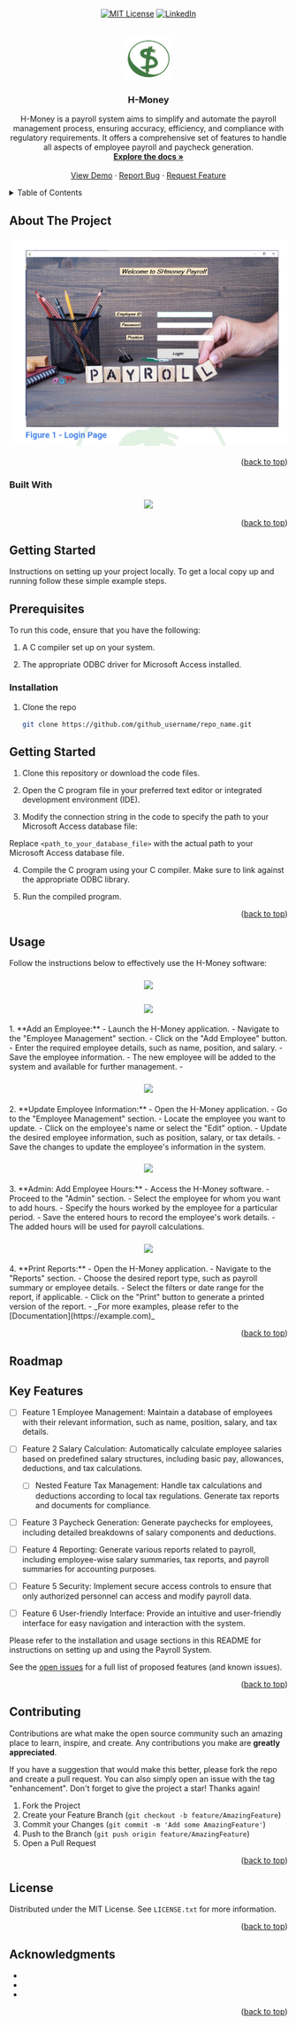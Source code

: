 
<a name="readme-top"></a>
<!--
*** Thanks for checking out the Best-README-Template. If you have a suggestion
*** that would make this better, please fork the repo and create a pull request
*** or simply open an issue with the tag "enhancement".
*** Don't forget to give the project a star!a
*** Thanks again! Now go create something AMAZING! :D
-->



<!-- PROJECT SHIELDS -->
<!--
*** I'm using markdown "reference style" links for readability.
*** Reference links are enclosed in brackets [ ] instead of parentheses ( ).
*** See the bottom of this document for the declaration of the reference variables
*** for contributors-url, forks-url, etc. This is an optional, concise syntax you may use.
*** https://www.markdownguide.org/basic-syntax/#reference-style-links

[![Contributors][contributors-shield]][contributors-url]
[![Forks][forks-shield]][forks-url]
[![Stargazers][stars-shield]][stars-url]
[![Issues][issues-shield]][issues-url]--><div align="center">
[![MIT License][license-shield]][license-url]
[![LinkedIn][linkedin-shield]][linkedin-url]
</div>


<!-- PROJECT LOGO -->
<br />
<div align="center">
  <a href="https://github.com/github_username/repo_name">
    <img src="images/H-Money.png" alt="Logo" width="80" height="80">
  </a>

<h3 align="center">H-Money</h3>

  <p align="center">
 H-Money is a payroll system aims to simplify and automate the payroll management process, ensuring accuracy, efficiency, and compliance with regulatory requirements.
 It offers a comprehensive set of features to handle all aspects of employee payroll and paycheck generation.
    <br />
    <a href="https://github.com/github_username/repo_name"><strong>Explore the docs »</strong></a>
    <br />
    <br />
    <a href="https://github.com/github_username/repo_name">View Demo</a>
    ·
    <a href="https://github.com/github_username/repo_name/issues">Report Bug</a>
    ·
    <a href="https://github.com/github_username/repo_name/issues">Request Feature</a>
  </p>
</div>



<!-- TABLE OF CONTENTS -->
<details>
  <summary>Table of Contents</summary>
  <ol>
    <li>
      <a href="#about-the-project" align="center">About The Project</a>
      <ul>
        <li><a href="#built-with">Built With</a></li>
      </ul>
    </li>
    <li>
      <a href="#getting-started">Getting Started</a>
      <ul>
        <li><a href="#prerequisites">Prerequisites</a></li>
        <li><a href="#installation">Installation</a></li>
      </ul>
    </li>
    <li><a href="#usage">Usage</a></li>
    <li><a href="#roadmap">Roadmap</a></li>
    <li><a href="#contributing">Contributing</a></li>
    <li><a href="#license">License</a></li>
    <li><a href="#acknowledgments">Acknowledgments</a></li>
  </ol>
</details>



<!-- ABOUT THE PROJECT -->
## About The Project

<h3 align="center"><img src="images/Front-page.png"></h3>

<!--
Here's a blank template to get started: To avoid retyping too much info. Do a search and replace with your text editor for the following: `github_username`, `repo_name`, `twitter_handle`, `linkedin_username`, `email_client`, `email`, `project_title`, `project_description`
-->
<p align="right">(<a href="#readme-top">back to top</a>)</p>

### Built With

<p align="center">
  <a href="https://skillicons.dev">
    <img src="https://skillicons.dev/icons?i=vscode,c,mysql,github" />
  </a>
</p>
<p align="right">(<a href="#readme-top">back to top</a>)</p>



<!-- GETTING STARTED -->
## Getting Started

Instructions on setting up your project locally.
To get a local copy up and running follow these simple example steps.

## Prerequisites

To run this code, ensure that you have the following:

1. A C compiler set up on your system.

2. The appropriate ODBC driver for Microsoft Access installed.

### Installation

1. Clone the repo
   ```sh
   git clone https://github.com/github_username/repo_name.git
   ````


## Getting Started

1. Clone this repository or download the code files.

2. Open the C program file in your preferred text editor or integrated development environment (IDE).

3. Modify the connection string in the code to specify the path to your Microsoft Access database file:

Replace `<path_to_your_database_file>` with the actual path to your Microsoft Access database file.

4. Compile the C program using your C compiler. Make sure to link against the appropriate ODBC library.

5. Run the compiled program.

<p align="right">(<a href="#readme-top">back to top</a>)</p>


<!-- USAGE EXAMPLES -->
## Usage
Follow the instructions below to effectively use the H-Money software:
<!--
Use this space to show useful examples of how a project can be used. Additional screenshots, code examples and demos work well in this space. You may also link to more resources.-->

<h3 align="center"><img src="images/HR Main Menu.png"></h3>
<h3 align="center"><img src="images/AddEmployee.png"></h3>
1. **Add an Employee:**
   - Launch the H-Money application.
   - Navigate to the "Employee Management" section.
   - Click on the "Add Employee" button.
   - Enter the required employee details, such as name, position, and salary.
   - Save the employee information.
   - The new employee will be added to the system and available for further management.
   - 
<h3 align="center"><img src="images/Update Employee.png"></h3>
2. **Update Employee Information:**
   - Open the H-Money application.
   - Go to the "Employee Management" section.
   - Locate the employee you want to update.
   - Click on the employee's name or select the "Edit" option.
   - Update the desired employee information, such as position, salary, or tax details.
   - Save the changes to update the employee's information in the system.

<h3 align="center"><img src="images/EnterEnmployeeHours.png"></h3>
3. **Admin: Add Employee Hours:**
   - Access the H-Money software.
   - Proceed to the "Admin" section.
   - Select the employee for whom you want to add hours.
   - Specify the hours worked by the employee for a particular period.
   - Save the entered hours to record the employee's work details.
   - The added hours will be used for payroll calculations.
   
<h3 align="center"><img src="images/Printing options"></h3>
4. **Print Reports:**
   - Open the H-Money application.
   - Navigate to the "Reports" section.
   - Choose the desired report type, such as payroll summary or employee details.
   - Select the filters or date range for the report, if applicable.
   - Click on the "Print" button to generate a printed version of the report.
   -
_For more examples, please refer to the [Documentation](https://example.com)_

<p align="right">(<a href="#readme-top">back to top</a>)</p>



<!-- ROADMAP -->
## Roadmap
## Key Features

- [ ] Feature 1 Employee Management: Maintain a database of employees with their relevant information, such as name, position, salary, and tax details.

- [ ] Feature 2 Salary Calculation: Automatically calculate employee salaries based on predefined salary structures, including basic pay, allowances, deductions, and tax calculations.

    - [ ] Nested Feature Tax Management: Handle tax calculations and deductions according to local tax regulations. Generate tax reports and documents for compliance.

- [ ] Feature 3 Paycheck Generation: Generate paychecks for employees, including detailed breakdowns of salary components and deductions.

- [ ] Feature 4 Reporting: Generate various reports related to payroll, including employee-wise salary summaries, tax reports, and payroll summaries for accounting purposes.

- [ ] Feature 5 Security: Implement secure access controls to ensure that only authorized personnel can access and modify payroll data.

- [ ] Feature 6 User-friendly Interface: Provide an intuitive and user-friendly interface for easy navigation and interaction with the system.

Please refer to the installation and usage sections in this README for instructions on setting up and using the Payroll System.

See the [open issues](https://github.com/github_username/repo_name/issues) for a full list of proposed features (and known issues).

<p align="right">(<a href="#readme-top">back to top</a>)</p>



<!-- CONTRIBUTING -->
## Contributing

Contributions are what make the open source community such an amazing place to learn, inspire, and create. Any contributions you make are **greatly appreciated**.

If you have a suggestion that would make this better, please fork the repo and create a pull request. You can also simply open an issue with the tag "enhancement".
Don't forget to give the project a star! Thanks again!

1. Fork the Project
2. Create your Feature Branch (`git checkout -b feature/AmazingFeature`)
3. Commit your Changes (`git commit -m 'Add some AmazingFeature'`)
4. Push to the Branch (`git push origin feature/AmazingFeature`)
5. Open a Pull Request

<p align="right">(<a href="#readme-top">back to top</a>)</p>



<!-- LICENSE -->
## License

Distributed under the MIT License. See `LICENSE.txt` for more information.

<p align="right">(<a href="#readme-top">back to top</a>)</p>



<!-- CONTACT 
## Contact

Your Name - [@twitter_handle](https://twitter.com/twitter_handle) - email@email_client.com

Project Link: [https://github.com/github_username/HaftamuMolla](https://github.com/github_username/repo_name)

<p align="right">(<a href="#readme-top">back to top</a>)</p>

-->

<!-- ACKNOWLEDGMENTS -->
## Acknowledgments

* []()
* []()
* []()

<p align="right">(<a href="#readme-top">back to top</a>)</p>




<!-- MARKDOWN LINKS & IMAGES -->
<!-- https://www.markdownguide.org/basic-syntax/#reference-style-links -->
[contributors-shield]: https://img.shields.io/github/contributors/github_username/repo_name.svg?style=for-the-badge
[contributors-url]: https://github.com/github_username/repo_name/graphs/contributors
[forks-shield]: https://img.shields.io/github/forks/github_username/repo_name.svg?style=for-the-badge
[forks-url]: https://github.com/github_username/repo_name/network/members
[stars-shield]: https://img.shields.io/github/stars/github_username/repo_name.svg?style=for-the-badge
[stars-url]: https://github.com/github_username/repo_name/stargazers
[issues-shield]: https://img.shields.io/github/issues/github_username/repo_name.svg?style=for-the-badge
[issues-url]: https://github.com/github_username/repo_name/issues
[license-shield]: https://img.shields.io/github/license/github_username/repo_name.svg?style=for-the-badge
[license-url]: https://github.com/github_username/repo_name/blob/master/LICENSE.txt
[linkedin-shield]: https://img.shields.io/badge/-LinkedIn-black.svg?style=for-the-badge&logo=linkedin&colorB=555
[linkedin-url]: https://linkedin.com/in/linkedin_username
[product-screenshot]: images/screenshot.png
[Next.js]: https://img.shields.io/badge/next.js-000000?style=for-the-badge&logo=nextdotjs&logoColor=white
[Next-url]: https://nextjs.org/
[React.js]: https://img.shields.io/badge/React-20232A?style=for-the-badge&logo=react&logoColor=61DAFB
[React-url]: https://reactjs.org/
[Vue.js]: https://img.shields.io/badge/Vue.js-35495E?style=for-the-badge&logo=vuedotjs&logoColor=4FC08D
[Vue-url]: https://vuejs.org/

[Angular.io]: https://img.shields.io/badge/Angular-DD0031?style=for-the-badge&logo=angular&logoColor=white
[Angular-url]: https://angular.io/

[Svelte.dev]: https://img.shields.io/badge/Svelte-4A4A55?style=for-the-badge&logo=svelte&logoColor=FF3E00
[Svelte-url]: https://svelte.dev/
[Laravel.com]: https://img.shields.io/badge/Laravel-FF2D20?style=for-the-badge&logo=laravel&logoColor=white
[Laravel-url]: https://laravel.com
[Bootstrap.com]: https://img.shields.io/badge/Bootstrap-563D7C?style=for-the-badge&logo=bootstrap&logoColor=white
[Bootstrap-url]: https://getbootstrap.com
[JQuery.com]: https://img.shields.io/badge/jQuery-0769AD?style=for-the-badge&logo=jquery&logoColor=white
[JQuery-url]: https://jquery.com 
